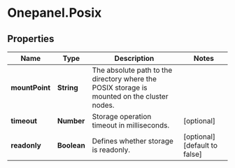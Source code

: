 # Onepanel.Posix

## Properties
Name | Type | Description | Notes
------------ | ------------- | ------------- | -------------
**mountPoint** | **String** | The absolute path to the directory where the POSIX storage is mounted on the cluster nodes.  | 
**timeout** | **Number** | Storage operation timeout in milliseconds. | [optional] 
**readonly** | **Boolean** | Defines whether storage is readonly. | [optional] [default to false]


